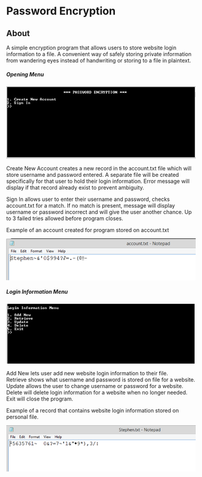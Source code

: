<h1>Password Encryption</h1>
<h2>About</h2>
<p>A simple encryption program that allows users to store website login information to a file. A convenient way of safely storing private information from wandering eyes instead of handwriting or storing to a file in plaintext.</p>

<h5>Opening Menu</h5>
<img src = "images/OpeningMenu.png">
<p>Create New Account creates a new record in the account.txt file which will store username and password entered. A separate file will be created specifically for that user to hold their login information. Error message will display if that record already exist to prevent ambiguity.</p>
<p>Sign In allows user to enter their username and password, checks account.txt for a match. If no match is present, message will display username or password incorrect and will give the user another chance. Up to 3 failed tries allowed before program closes.</p>
<p>Example of an account created for program stored on account.txt</p>
<img src = "images/AccountTest.png">

<h5>Login Information Menu</h5>
<img src = "images/LoginInformationMenu.png">
<p>Add New lets user add new website login information to their file.</br>
Retrieve shows what username and password is stored on file for a website.</br>
Update allows the user to change username or password for a website.</br>
Delete will delete login information for a website when no longer needed.</br>
Exit will close the program.</p>
<p>Example of a record that contains website login information stored on personal file.</p>
<img src = "images/RecordTest.png">


